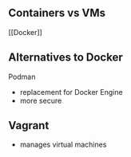## Containers vs VMs

[[Docker]]

## Alternatives to Docker

Podman
- replacement for Docker Engine
- more secure

## Vagrant

- manages virtual machines